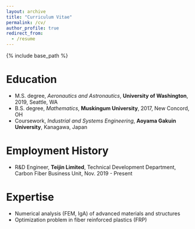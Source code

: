 ```yaml
---
layout: archive
title: "Curriculum Vitae"
permalink: /cv/
author_profile: true
redirect_from:
  - /resume
---
```


{% include base_path %}

Education
======
* M.S. degree, *Aeronautics and Astronautics*, **University of Washington**, 2019, Seattle, WA
* B.S. degree, *Mathematics*, **Muskingum University**, 2017, New Concord, OH
* Coursework, *Industrial and Systems Engineering*, **Aoyama Gakuin University**, Kanagawa, Japan

Employment History
======
* R&D Engineer, **Teijin Limited**, Technical Development Department, Carbon Fiber Business Unit, Nov. 2019 - Present

Expertise
======
* Numerical analysis (FEM, IgA) of advanced materials and structures
* Optimization problem in fiber reinforced plastics (FRP)

